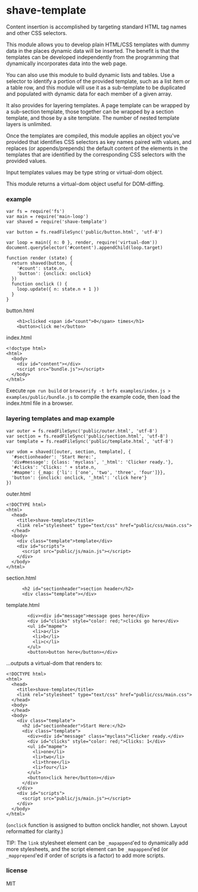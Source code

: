 # shave-template

Content insertion is accomplished by targeting standard HTML tag names and other CSS selectors.

This module allows you to develop plain HTML/CSS templates with dummy data in the places dynamic
data will be inserted. The benefit is that the templates can be developed independently from the
programming that dynamically incorporates data into the web page.

You can also use this module to build dynamic lists and tables. Use a selector to identify a
portion of the provided template, such as a list item or a table row, and this module  will use
it as a sub-template to be duplicated and populated with dynamic data for each member of a given
array.

It also provides for layering templates. A page template can be wrapped by a sub-section template,
those together can be wrapped by a section template, and those by a site template. The number of
nested template layers is unlimited.

Once the templates are compiled, this module applies an object you've provided that
identifies CSS selectors as key names paired with values, and replaces (or appends/prepends) the
default content of the elements in the templates that are identified by the corresponding CSS
selectors with the provided values.

Input templates values may be type string or virtual-dom object.

This module returns a virtual-dom object useful for DOM-diffing.

### example

```
var fs = require('fs')
var main = require('main-loop')
var shaved = require('shave-template')

var button = fs.readFileSync('public/button.html', 'utf-8')

var loop = main({ n: 0 }, render, require('virtual-dom'))
document.querySelector('#content').appendChild(loop.target)

function render (state) {
  return shaved(button, {
    '#count': state.n,
    'button': {onclick: onclick}
  })
  function onclick () {
    loop.update({ n: state.n + 1 })
  }
}
```

button.html

```
    <h1>clicked <span id="count">0</span> times</h1>
    <button>click me!</button>
```

index.html

```
<!doctype html>
<html>
  <body>
    <div id="content"></div>
    <script src="bundle.js"></script>
  </body>
</html>
```

Execute `npm run build` or `browserify -t brfs examples/index.js > examples/public/bundle.js` to compile the example code, then load the index.html file in a browser.

### layering templates and map example

```
var outer = fs.readFileSync('public/outer.html', 'utf-8')
var section = fs.readFileSync('public/section.html', 'utf-8')
var template = fs.readFileSync('public/template.html', 'utf-8')

var vdom = shaved([outer, section, template], {
  '#sectionheader': 'Start Here:',
  'div#message': {class: 'myclass', '_html': 'Clicker ready.'},
  '#clicks': 'Clicks: ' + state.n,
  '#mapme': {_map: {'li': ['one', 'two', 'three', 'four']}},
  'button': {onclick: onclick, '_html': 'click here'}
})
```

outer.html

```
<!DOCTYPE html>
<html>
  <head>
    <title>shave-template</title>
    <link rel="stylesheet" type="text/css" href="public/css/main.css">
  </head>
  <body>
    <div class="template">template</div>
    <div id="scripts">
      <script src="public/js/main.js"></script>
    </div>
  </body>
</html>
```

section.html

```
      <h2 id="sectionheader">section header</h2>
      <div class="template"></div>
```

template.html

```
        <div><div id="message">message goes here</div>
        <div id="clicks" style="color: red;">clicks go here</div>
        <ul id="mapme">
          <li>a</li>
          <li>b</li>
          <li>c</li>
        </ul>
        <button>button here</button></div>
```

...outputs a virtual-dom that renders to:

```
<!DOCTYPE html>
<html>
  <head>
    <title>shave-template</title>
    <link rel="stylesheet" type="text/css" href="public/css/main.css">
  </head>
  <body>
  </head>
  <body>
    <div class="template">
      <h2 id="sectionheader">Start Here:</h2>
      <div class="template">
        <div><div id="message" class="myclass">Clicker ready.</div>
        <div id="clicks" style="color: red;">Clicks: 1</div>
        <ul id="mapme">
          <li>one</li>
          <li>two</li>
          <li>three</li>
          <li>four</li>
        </ul>
        <button>click here</button></div>
      </div>
    </div>
    <div id="scripts">
      <script src="public/js/main.js"></script>
    </div>
  </body>
</html>
```
(`onclick` function is assigned to button onclick handler, not shown. Layout reformatted for clarity.)

TIP: The `link` stylesheet element can be `_mapappend`'ed to dynamically add more stylesheets, and
the script element can be `_mapappend`'ed (or `_mapprepend`'ed if order of scripts is a factor) to
add more scripts.

### license

MIT
